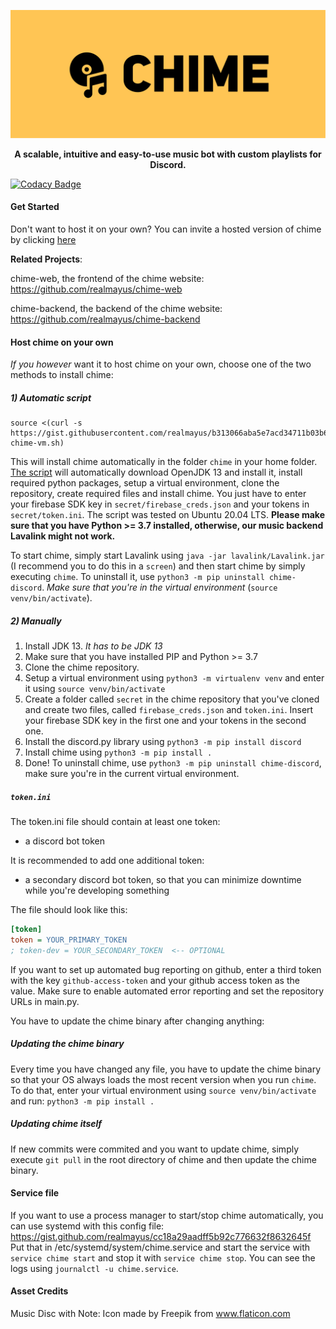 ![Chime Banner](https://raw.githubusercontent.com/realmayus/chime/master/assets/chime_banner.png?token=AJC6B5VTHEZ5UHNY7QNDCU263LCCK)
<p align="center"><strong>A scalable, intuitive and easy-to-use music bot with custom playlists for Discord.</strong></p>

[![Codacy Badge](https://api.codacy.com/project/badge/Grade/0154ebd7b9284606951bfc6429701324)](https://app.codacy.com/manual/realmayus/chime?utm_source=github.com&utm_medium=referral&utm_content=realmayus/chime&utm_campaign=Badge_Grade_Dashboard)


#### Get Started

Don't want to host it on your own? You can invite a hosted version of chime by clicking [here](https://discord.com/api/oauth2/authorize?client_id=716032601646694531&permissions=37055552&scope=bot)

**Related Projects**:

chime-web, the frontend of the chime website: https://github.com/realmayus/chime-web

chime-backend, the backend of the chime website: https://github.com/realmayus/chime-backend

#### Host chime on your own
_If you however_ want it to host chime on your own, choose one of the two methods to install chime:

##### 1) Automatic script

```
source <(curl -s https://gist.githubusercontent.com/realmayus/b313066aba5e7acd34711b03b6fd762e/raw/setup-chime-vm.sh)
```
This will install chime automatically in the folder `chime` in your home folder. [The script](https://gist.githubusercontent.com/realmayus/b313066aba5e7acd34711b03b6fd762e/raw/setup-chime-vm.sh) will automatically download OpenJDK 13 and install it, install required python packages, setup a virtual environment, clone the repository, create required files and install chime.
You just have to enter your firebase SDK key in `secret/firebase_creds.json` and your tokens in `secret/token.ini`.
The script was tested on Ubuntu 20.04 LTS. **Please make sure that you have Python >= 3.7 installed, otherwise, our music backend Lavalink might not work.**

To start chime, simply start Lavalink using `java -jar lavalink/Lavalink.jar` (I recommend you to do this in a `screen`) and then start chime by simply executing `chime`. To uninstall it, use `python3 -m pip uninstall chime-discord`. *Make sure that you're in the virtual environment* (`source venv/bin/activate`). 

##### 2) Manually
1. Install JDK 13. *It has to be JDK 13* 
2. Make sure that you have installed PIP and Python >= 3.7
3. Clone the chime repository.
4. Setup a virtual environment using `python3 -m virtualenv venv` and enter it using `source venv/bin/activate`
5. Create a folder called `secret` in the chime repository that you've cloned and create two files, called `firebase_creds.json` and `token.ini`. Insert your firebase SDK key in the first one and your tokens in the second one.
6. Install the discord.py library using `python3 -m pip install discord`
7. Install chime using `python3 -m pip install .`
8. Done! To uninstall chime, use `python3 -m pip uninstall chime-discord`, make sure you're in the current virtual environment.

##### `token.ini`
The token.ini file should contain at least one token:
* a discord bot token

It is recommended to add one additional token:
* a secondary discord bot token, so that you can minimize downtime while you're developing something

The file should look like this:
```ini
[token]
token = YOUR_PRIMARY_TOKEN
; token-dev = YOUR_SECONDARY_TOKEN  <-- OPTIONAL
```

If you want to set up automated bug reporting on github, enter a third token with the key `github-access-token` and your github access token as the value. Make sure to enable automated error reporting and set the repository URLs in main.py. 

You have to update the chime binary after changing anything:

##### Updating the chime binary
Every time you have changed any file, you have to update the chime binary so that your OS always loads the most recent version when you run `chime`.
To do that, enter your virtual environment using `source venv/bin/activate` and run:
`python3 -m pip install .`

##### Updating chime itself
If new commits were commited and you want to update chime, simply execute `git pull` in the root directory of chime and then update the chime binary.


#### Service file
If you want to use a process manager to start/stop chime automatically, you can use systemd with this config file:
https://gist.github.com/realmayus/cc18a29aadff5b92c776632f8632645f
Put that in /etc/systemd/system/chime.service and start the service with `service chime start` and stop it with `service chime stop`. You can see the logs using `journalctl -u chime.service`.

#### Asset Credits
Music Disc with Note: Icon made by Freepik from www.flaticon.com
